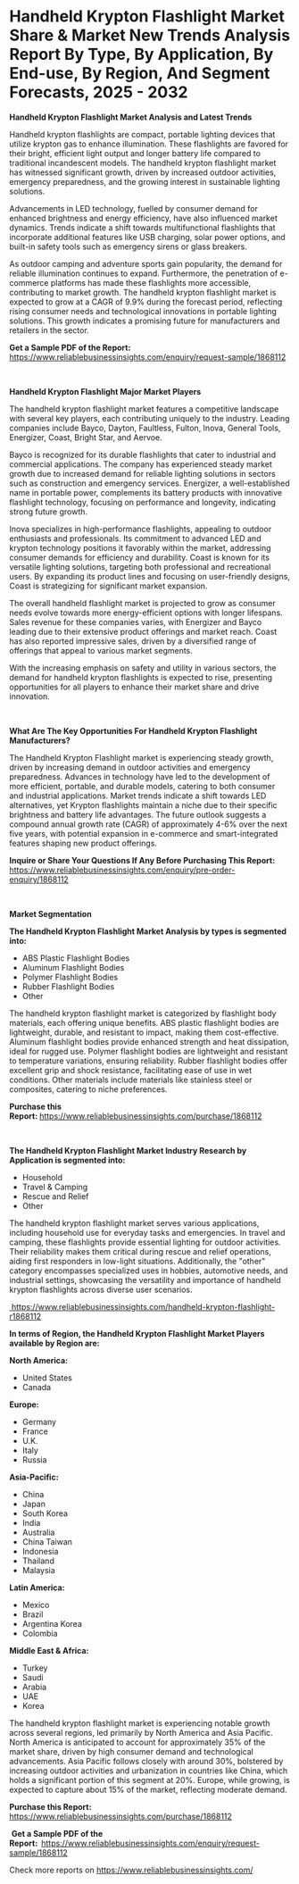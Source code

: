 <p><h1>Handheld Krypton Flashlight Market Share & Market New Trends Analysis Report By Type, By Application, By End-use, By Region, And Segment Forecasts, 2025 - 2032</h1></p><p><strong>Handheld Krypton Flashlight Market Analysis and Latest Trends</strong></p>
<p><p>Handheld krypton flashlights are compact, portable lighting devices that utilize krypton gas to enhance illumination. These flashlights are favored for their bright, efficient light output and longer battery life compared to traditional incandescent models. The handheld krypton flashlight market has witnessed significant growth, driven by increased outdoor activities, emergency preparedness, and the growing interest in sustainable lighting solutions. </p><p>Advancements in LED technology, fuelled by consumer demand for enhanced brightness and energy efficiency, have also influenced market dynamics. Trends indicate a shift towards multifunctional flashlights that incorporate additional features like USB charging, solar power options, and built-in safety tools such as emergency sirens or glass breakers. </p><p>As outdoor camping and adventure sports gain popularity, the demand for reliable illumination continues to expand. Furthermore, the penetration of e-commerce platforms has made these flashlights more accessible, contributing to market growth. The handheld krypton flashlight market is expected to grow at a CAGR of 9.9% during the forecast period, reflecting rising consumer needs and technological innovations in portable lighting solutions. This growth indicates a promising future for manufacturers and retailers in the sector.</p></p>
<p><strong>Get a Sample PDF of the Report:&nbsp;</strong> <a href="https://www.reliablebusinessinsights.com/enquiry/request-sample/1868112?utm_campaign=3128&utm_medium=2&utm_source=Github&utm_content=ia&utm_term=05042025&utm_id=handheld-krypton-flashlight">https://www.reliablebusinessinsights.com/enquiry/request-sample/1868112</a></p>
<p>&nbsp;</p>
<p><strong>Handheld Krypton Flashlight Major Market Players</strong></p>
<p><p>The handheld krypton flashlight market features a competitive landscape with several key players, each contributing uniquely to the industry. Leading companies include Bayco, Dayton, Faultless, Fulton, Inova, General Tools, Energizer, Coast, Bright Star, and Aervoe. </p><p>Bayco is recognized for its durable flashlights that cater to industrial and commercial applications. The company has experienced steady market growth due to increased demand for reliable lighting solutions in sectors such as construction and emergency services. Energizer, a well-established name in portable power, complements its battery products with innovative flashlight technology, focusing on performance and longevity, indicating strong future growth.</p><p>Inova specializes in high-performance flashlights, appealing to outdoor enthusiasts and professionals. Its commitment to advanced LED and krypton technology positions it favorably within the market, addressing consumer demands for efficiency and durability. Coast is known for its versatile lighting solutions, targeting both professional and recreational users. By expanding its product lines and focusing on user-friendly designs, Coast is strategizing for significant market expansion.</p><p>The overall handheld flashlight market is projected to grow as consumer needs evolve towards more energy-efficient options with longer lifespans. Sales revenue for these companies varies, with Energizer and Bayco leading due to their extensive product offerings and market reach. Coast has also reported impressive sales, driven by a diversified range of offerings that appeal to various market segments. </p><p>With the increasing emphasis on safety and utility in various sectors, the demand for handheld krypton flashlights is expected to rise, presenting opportunities for all players to enhance their market share and drive innovation.</p></p>
<p>&nbsp;</p>
<p><strong>What Are The Key Opportunities For Handheld Krypton Flashlight Manufacturers?</strong></p>
<p><p>The Handheld Krypton Flashlight market is experiencing steady growth, driven by increasing demand in outdoor activities and emergency preparedness. Advances in technology have led to the development of more efficient, portable, and durable models, catering to both consumer and industrial applications. Market trends indicate a shift towards LED alternatives, yet Krypton flashlights maintain a niche due to their specific brightness and battery life advantages. The future outlook suggests a compound annual growth rate (CAGR) of approximately 4-6% over the next five years, with potential expansion in e-commerce and smart-integrated features shaping new product offerings.</p></p>
<p><strong>Inquire or Share Your Questions If Any Before Purchasing This Report:</strong> <a href="https://www.reliablebusinessinsights.com/enquiry/pre-order-enquiry/1868112?utm_campaign=3128&utm_medium=2&utm_source=Github&utm_content=ia&utm_term=05042025&utm_id=handheld-krypton-flashlight">https://www.reliablebusinessinsights.com/enquiry/pre-order-enquiry/1868112</a></p>
<p>&nbsp;</p>
<p><strong>Market Segmentation</strong></p>
<p><strong>The Handheld Krypton Flashlight Market Analysis by types is segmented into:</strong></p>
<p><ul><li>ABS Plastic Flashlight Bodies</li><li>Aluminum Flashlight Bodies</li><li>Polymer Flashlight Bodies</li><li>Rubber Flashlight Bodies</li><li>Other</li></ul></p>
<p><p>The handheld krypton flashlight market is categorized by flashlight body materials, each offering unique benefits. ABS plastic flashlight bodies are lightweight, durable, and resistant to impact, making them cost-effective. Aluminum flashlight bodies provide enhanced strength and heat dissipation, ideal for rugged use. Polymer flashlight bodies are lightweight and resistant to temperature variations, ensuring reliability. Rubber flashlight bodies offer excellent grip and shock resistance, facilitating ease of use in wet conditions. Other materials include materials like stainless steel or composites, catering to niche preferences.</p></p>
<p><strong>Purchase this Report:&nbsp;</strong><a href="https://www.reliablebusinessinsights.com/purchase/1868112?utm_campaign=3128&utm_medium=2&utm_source=Github&utm_content=ia&utm_term=05042025&utm_id=handheld-krypton-flashlight">https://www.reliablebusinessinsights.com/purchase/1868112</a></p>
<p>&nbsp;</p>
<p><strong>The Handheld Krypton Flashlight Market Industry Research by Application is segmented into:</strong></p>
<p><ul><li>Household</li><li>Travel & Camping</li><li>Rescue and Relief</li><li>Other</li></ul></p>
<p><p>The handheld krypton flashlight market serves various applications, including household use for everyday tasks and emergencies. In travel and camping, these flashlights provide essential lighting for outdoor activities. Their reliability makes them critical during rescue and relief operations, aiding first responders in low-light situations. Additionally, the "other" category encompasses specialized uses in hobbies, automotive needs, and industrial settings, showcasing the versatility and importance of handheld krypton flashlights across diverse user scenarios.</p></p>
<p><a href="https://www.reliablebusinessinsights.com/handheld-krypton-flashlight-r1868112?utm_campaign=3128&utm_medium=2&utm_source=Github&utm_content=ia&utm_term=05042025&utm_id=handheld-krypton-flashlight">&nbsp;https://www.reliablebusinessinsights.com/handheld-krypton-flashlight-r1868112</a></p>
<p><strong>In terms of Region, the Handheld Krypton Flashlight Market Players available by Region are:</strong></p>
<p>
    <p> <strong> North America: </strong>
        <ul>
            <li>United States</li>
            <li>Canada</li>
        </ul>
        </p> 
    <p> <strong> Europe: </strong>
        <ul>
            <li>Germany</li>
            <li>France</li>
            <li>U.K.</li>
            <li>Italy</li>
            <li>Russia</li>
        </ul>
        </p> 
    <p> <strong> Asia-Pacific: </strong>
        <ul>
            <li>China</li>
            <li>Japan</li>
            <li>South Korea</li>
            <li>India</li>
            <li>Australia</li>
            <li>China Taiwan</li>
            <li>Indonesia</li>
            <li>Thailand</li>
            <li>Malaysia</li>
        </ul>
        </p> 
    <p> <strong> Latin America: </strong>
        <ul>
            <li>Mexico</li>
            <li>Brazil</li>
            <li>Argentina Korea</li>
            <li>Colombia</li>
        </ul>
        </p> 
    <p> <strong> Middle East & Africa: </strong>
        <ul>
            <li>Turkey</li>
            <li>Saudi</li>
            <li>Arabia</li>
            <li>UAE</li>
            <li>Korea</li>
        </ul>
    </p>
    </p>
<p><p>The handheld krypton flashlight market is experiencing notable growth across several regions, led primarily by North America and Asia Pacific. North America is anticipated to account for approximately 35% of the market share, driven by high consumer demand and technological advancements. Asia Pacific follows closely with around 30%, bolstered by increasing outdoor activities and urbanization in countries like China, which holds a significant portion of this segment at 20%. Europe, while growing, is expected to capture about 15% of the market, reflecting moderate demand.</p></p>
<p><strong>Purchase this Report: </strong><a href="https://www.reliablebusinessinsights.com/purchase/1868112?utm_campaign=3128&utm_medium=2&utm_source=Github&utm_content=ia&utm_term=05042025&utm_id=handheld-krypton-flashlight">https://www.reliablebusinessinsights.com/purchase/1868112</a></p>
<p>&nbsp;<strong>Get a Sample PDF of the Report:&nbsp;&nbsp;</strong><a href="https://www.reliablebusinessinsights.com/enquiry/request-sample/1868112?utm_campaign=3128&utm_medium=2&utm_source=Github&utm_content=ia&utm_term=05042025&utm_id=handheld-krypton-flashlight">https://www.reliablebusinessinsights.com/enquiry/request-sample/1868112</a></p>
<p><strong></strong></p>
<p>Check more reports on <a href="https://www.reliablebusinessinsights.com/?utm_campaign=3128&utm_medium=2&utm_source=Github&utm_content=ia&utm_term=05042025&utm_id=handheld-krypton-flashlight">https://www.reliablebusinessinsights.com/</a></p>